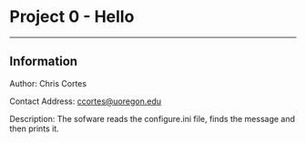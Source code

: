 # Project 0 - Hello
-------------







## Information 

Author: Chris Cortes

Contact Address: ccortes@uoregon.edu

Description: The sofware reads the configure.ini file, finds the message and then prints it.
